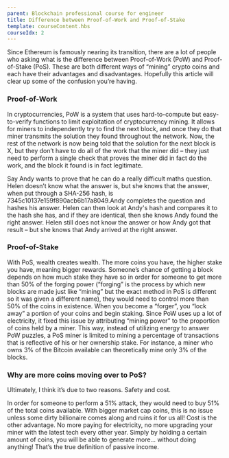 ```yaml
---
parent: Blockchain professional course for engineer
title: Difference between Proof-of-Work and Proof-of-Stake
template: courseContent.hbs
courseIdx: 2
---
```

Since Ethereum is famously nearing its transition, there are a lot of people who asking what is the difference between Proof-of-Work (PoW) and Proof-of-Stake (PoS). These are both different ways of “mining” crypto coins and each have their advantages and disadvantages. Hopefully this article will clear up some of the confusion you’re having.

### Proof-of-Work
In cryptocurrencies, PoW is a system that uses hard-to-compute but easy-to-verify functions to limit exploitation of cryptocurrency mining. It allows for miners to independently try to find the next block, and once they do that miner transmits the solution they found throughout the network. Now, the rest of the network is now being told that the solution for the next block is X, but they don’t have to do all of the work that the miner did – they just need to perform a single check that proves the miner did in fact do the work, and the block it found is in fact legitimate.

Say Andy wants to prove that he can do a really difficult maths question. Helen doesn’t know what the answer is, but she knows that the answer, when put through a SHA-256 hash, is 7345c10137e159f890acb6b17a8049.Andy completes the question and hashes his answer. Helen can then look at Andy's hash and compares it to the hash she has, and if they are identical, then she knows Andy found the right answer. Helen still does not know the answer or how Andy got that result – but she knows that Andy arrived at the right answer.

### Proof-of-Stake
With PoS, wealth creates wealth. The more coins you have, the higher stake you have, meaning bigger rewards. Someone’s chance of getting a block depends on how much stake they have so in order for someone to get more than 50% of the forging power (“forging” is the process by which new blocks are made just like “mining” but the exact method in PoS is different so it was given a different name), they would need to control more than 50% of the coins in existence.
When you become a “forger”, you “lock away” a portion of your coins and begin staking.
Since PoW uses up a lot of electricity, it fixed this issue by attributing “mining power” to the proportion of coins held by a miner. This way, instead of utilizing energy to answer PoW puzzles, a PoS miner is limited to mining a percentage of transactions that is reflective of his or her ownership stake. For instance, a miner who owns 3% of the Bitcoin available can theoretically mine only 3% of the blocks.

### Why are more coins moving over to PoS?
Ultimately, I think it’s due to two reasons. Safety and cost.

In order for someone to perform a 51% attack, they would need to buy 51% of the total coins available. With bigger market cap coins, this is no issue unless some dirty billionaire comes along and ruins it for us all! Cost is the other advantage. No more paying for electricity, no more upgrading your miner with the latest tech every other year. Simply by holding a certain amount of coins, you will be able to generate more… without doing anything! That’s the true definition of passive income.
